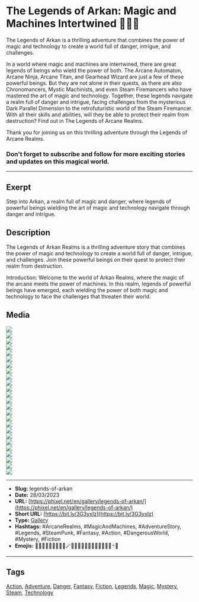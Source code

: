 # The Legends of Arkan: Magic and Machines Intertwined 🧙‍♂️🦾
The Legends of Arkan is a thrilling adventure that combines the power of magic and technology to create a world full of danger, intrigue, and challenges.

In a world where magic and machines are intertwined, there are great legends of beings who wield the power of both. The Arcane Automaton, Arcane Ninja, Arcane Titan, and Gearhead Wizard are just a few of these powerful beings. But they are not alone in their quests, as there are also Chronomancers, Mystic Machinists, and even Steam Firemancers who have mastered the art of magic and technology. Together, these legends navigate a realm full of danger and intrigue, facing challenges from the mysterious Dark Parallel Dimension to the retrofuturistic world of the Steam Firemancer. With all their skills and abilities, will they be able to protect their realm from destruction? Find out in The Legends of Arcane Realms.

Thank you for joining us on this thrilling adventure through the Legends of Arcane Realms.

### Don't forget to subscribe and follow for more exciting stories and updates on this magical world.
------------
## Exerpt
Step into Arkan, a realm full of magic and danger, where legends of powerful beings wielding the art of magic and technology navigate through danger and intrigue.
## Description
The Legends of Arkan Realms is a thrilling adventure story that combines the power of magic and technology to create a world full of danger, intrigue, and challenges. Join these powerful beings on their quest to protect their realm from destruction.

Introduction: Welcome to the world of Arkan Realms, where the magic of the arcane meets the power of machines. In this realm, legends of powerful beings have emerged, each wielding the power of both magic and technology to face the challenges that threaten their world.
## Media
<img src="media/22f4669c/legends-of-arkan-cover.jpg" loading="lazy"><br>
<img src="media/1e4b179f/chronicles-of-arcane-wizard-spell.jpg" loading="lazy"><br>
<img src="media/7ace5498/chronicles-of-arcane-time-wizzard.jpg" loading="lazy"><br>
<img src="media/c815c2dc/chronicles-of-arcane-templar-mage.jpg" loading="lazy"><br>
<img src="media/5e83abb5/chronicles-of-arcane-sun-dragon.jpg" loading="lazy"><br>
<img src="media/22a9b781/chronicles-of-arcane-summoner.jpg" loading="lazy"><br>
<img src="media/af29f150/chronicles-of-arcane-steam-mage.jpg" loading="lazy"><br>
<img src="media/282b9443/chronicles-of-arcane-steam-firemancer.jpg" loading="lazy"><br>
<img src="media/b2795c7b/chronicles-of-arcane-retrofuturistic-titan.jpg" loading="lazy"><br>
<img src="media/7792b572/chronicles-of-arcane-paradox-magic.jpg" loading="lazy"><br>
<img src="media/d55e12bb/chronicles-of-arcane-mystic-machinist.jpg" loading="lazy"><br>
<img src="media/88a30367/chronicles-of-arcane-mechanized-mage.jpg" loading="lazy"><br>
<img src="media/cda5b097/chronicles-of-arcane-magic-mechanic.jpg" loading="lazy"><br>
<img src="media/afba26b5/chronicles-of-arcane-magic-engineer.jpg" loading="lazy"><br>
<img src="media/c37a294b/chronicles-of-arcane-gearhead-wizard.jpg" loading="lazy"><br>
<img src="media/27caa62e/chronicles-of-arcane-enchanted-engine.jpg" loading="lazy"><br>
<img src="media/273bda90/chronicles-of-arcane-dark-parallel-dimention.jpg" loading="lazy"><br>
<img src="media/c82a2a02/chronicles-of-arcane-colossus-construct.jpg" loading="lazy"><br>
<img src="media/3ad58e5b/chronicles-of-arcane-clockwork-dragon.jpg" loading="lazy"><br>
<img src="media/76f4a756/chronicles-of-arcane-chronos-mage.jpg" loading="lazy"><br>
<img src="media/ae6e08a5/chronicles-of-arcane-chronomancer.jpg" loading="lazy"><br>
<img src="media/bbccbbdb/chronicles-of-arcane-arcane-wizard.jpg" loading="lazy"><br>
<img src="media/9c58fda8/chronicles-of-arcane-arcane-titan.jpg" loading="lazy"><br>
<img src="media/8d3fe0ca/chronicles-of-arcane-arcane-ninja.jpg" loading="lazy"><br>
<img src="media/2b5e57a3/chronicles-of-arcane-arcane-automaton.jpg" loading="lazy"><br>

------------
- **Slug:** legends-of-arkan
- **Date:** 28/03/2023
- **URL:** [https://phixel.net/en/gallery/legends-of-arkan/](https://phixel.net/en/gallery/legends-of-arkan/)
- **Short URL:** [https://bit.ly/3G3yxIz](https://bit.ly/3G3yxIz)
- **Type:** [Gallery](#gallery)
- **Hashtags:** #ArcaneRealms, #MagicAndMachines, #AdventureStory, #Legends, #SteamPunk, #Fantasy, #Action, #DangerousWorld, #Mystery, #Fiction
- **Emojis:** 🦄✨🧙🏼‍♀️🦾🧙‍♂️✨🪄🤖🐊🐍🐉🐉🔮🚀💫🌟✨🔮🌠🃏🌟

------------
## Tags
[Action](#action), [Adventure](#adventure), [Danger](#danger), [Fantasy](#fantasy), [Fiction](#fiction), [Legends](#legends), [Magic](#magic), [Mystery](#mystery), [Steam](#steam), [Technology](#technology)
